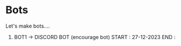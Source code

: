 # Bots
Let's make bots....

1. BOT1 -> DISCORD BOT (encourage bot)
    START : 27-12-2023
    END :
